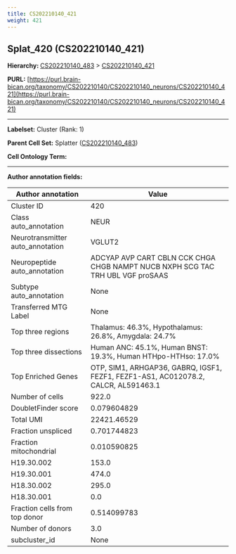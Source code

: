 ```yaml
---
title: CS202210140_421
weight: 421
---
```

## Splat_420 (CS202210140_421)
<b>Hierarchy: </b>
[CS202210140_483](../CS202210140_483) >
[CS202210140_421](../CS202210140_421)

**PURL:** [https://purl.brain-bican.org/taxonomy/CS202210140/CS202210140_neurons/CS202210140_421](https://purl.brain-bican.org/taxonomy/CS202210140/CS202210140_neurons/CS202210140_421)

---


**Labelset:** Cluster (Rank: 1)

**Parent Cell Set:** Splatter ([CS202210140_483](../CS202210140_483))



**Cell Ontology Term:** 

[MARKER GENES.]: #


---

[TRANSFERRED ANNOTATIONS.]: #


[AUTHOR ANNOTATION FIELDS.]: #


**Author annotation fields:**

| Author annotation | Value |
|-------------------|-------|
|Cluster ID|420|
|Class auto_annotation|NEUR|
|Neurotransmitter auto_annotation|VGLUT2|
|Neuropeptide auto_annotation|ADCYAP AVP CART CBLN CCK CHGA CHGB NAMPT NUCB NXPH SCG TAC TRH UBL VGF proSAAS|
|Subtype auto_annotation|None|
|Transferred MTG Label|None|
|Top three regions|Thalamus: 46.3%, Hypothalamus: 26.8%, Amygdala: 24.7%|
|Top three dissections|Human ANC: 45.1%, Human BNST: 19.3%, Human HTHpo-HTHso: 17.0%|
|Top Enriched Genes|OTP, SIM1, ARHGAP36, GABRQ, IGSF1, FEZF1, FEZF1-AS1, AC012078.2, CALCR, AL591463.1|
|Number of cells|922.0|
|DoubletFinder score|0.079604829|
|Total UMI|22421.46529|
|Fraction unspliced|0.701744823|
|Fraction mitochondrial|0.010590825|
|H19.30.002|153.0|
|H19.30.001|474.0|
|H18.30.002|295.0|
|H18.30.001|0.0|
|Fraction cells from top donor|0.514099783|
|Number of donors|3.0|
|subcluster_id|None|
